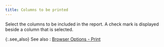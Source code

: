 ```yaml
---
title: Columns to be printed
---
```



Select the columns to be included in the report. A check mark is displayed  beside a column that is selected.


{:.see_also}
See also
: [Browser  Options - Print](JavaScript:RelatedTopics1.Click())

<object classid="clsid:ADB880A6-D8FF-11CF-9377-00AA003B7A11" id="RelatedTopics1" type="application/x-oleobject"> 
 <param name="Command" value="Related Topics">
<param name="Window" value="second">
<param name="Item1" value="Browser Options - Print;{{site.wwe_chm}}/everest-client/ui/browsers/options/print/browser_options_print.html">
</object><!--Metadata type="DesignerControl" endspan-->
